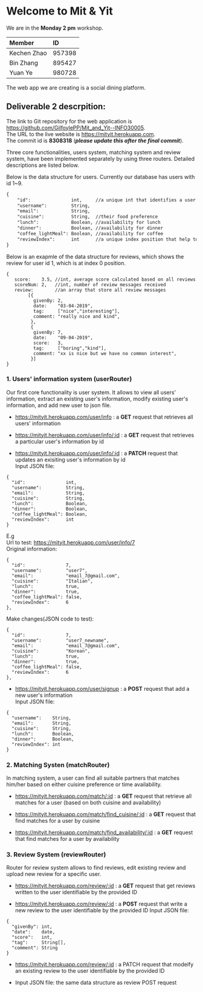 # Welcome to Mit & Yit

We are in the **Monday 2 pm** workshop.
 
| Member      | ID     |
| :---------- | :----- |
| Kechen Zhao | 957398 |
| Bin Zhang   | 895427 |
| Yuan Ye     | 980728 | 

The web app we are creating is a social dining platform.

## Deliverable 2 descrpition:

The link to Git repository for the web application is https://github.com/GilfoylePP/Mit_and_Yit--INFO30005.  
The URL to the live website is https://mityit.herokuapp.com.  
The commit id is **8308318** (**_please update this after the final commit_**).  


Three core functionalities, users system, matching system and review system, have been implemented separately by using three routers. Detailed descriptions are listed below. 

Below is the data structure for users. Currently our database has users with id 1~9.  
```markdown
{  
    "id":               int,     //a unique int that identifies a user  
    "username":         String,  
    "email":            String,  
    "cuisine":          String,  //their food preference  
    "lunch":            Boolean, //availability for lunch   
    "dinner":           Boolean, //availability for dinner  
    "coffee_lightMeal": Boolean, //availability for coffee  
    "reviewIndex":      int      //a unique index position that help to retrieve user's review from the Review database  
}  
```
Below is an exapmle of the data structure for reviews, which shows the review for user id 1, which is at index 0 position.   
```
{  
   score:    3.5, //int, average score calculated based on all reviews  
   scoreNum: 2,   //int, number of review messages received  
   review:        //an array that store all review messages  
        [{  
          givenBy: 2,  
          date:    "03-04-2019",  
          tag:     ["nice","interesting"],  
          comment: "really nice and kind",  
         },  
         {  
          givenBy: 7,  
          date:    "09-04-2019",  
          score:   3,  
          tag:     ["boring","kind"],  
          comment: "xx is nice but we have no common interest",  
         }]  
}  
```

### 1. Users' information system (userRouter)

Our first core functionality is user system. It allows to view all users’ information, extract an existing user's information, modify existing user's information, and add new user to json file.  

* https://mityit.herokuapp.com/user/info : a **GET** request that retrieves all users' information  

* https://mityit.herokuapp.com/user/info/:id : a **GET** request that retrieves a particular user's information by id  

* https://mityit.herokuapp.com/user/info/:id : a **PATCH** request that updates an exisiting user's information by id  
Input JSON file: 
```
{  
  "id":               int,  
  "username":         String,  
  "email":            String,  
  "cuisine":          String,  
  "lunch":            Boolean,  
  "dinner":           Boolean,  
  "coffee_lightMeal": Boolean,  
  "reviewIndex":      int  
}  
```
E.g  
Url to test: https://mityit.herokuapp.com/user/info/7  
Original information:  
```
{  
  "id":               7,  
  "username":         "user7",  
  "email":            "email_7@gmail.com",  
  "cuisine":          "Italian",  
  "lunch":            true,  
  "dinner":           true,  
  "coffee_lightMeal": false,  
  "reviewIndex":      6  
},
```
Make changes(JSON code to test):  
```
{   
  "id":               7,  
  "username":         "user7_newname",  
  "email":            "email_7@gmail.com",  
  "cuisine":          "Korean",  
  "lunch":            true,  
  "dinner":           true,  
  "coffee_lightMeal": false,  
  "reviewIndex":      6  
},  
```

* https://mityit.herokuapp.com/user/signup : a **POST** request that add a new user's information  
Input JSON file:
```
{  
  "username":    String,  
  "email":       String,  
  "cuisine":     String,  
  "lunch":       Boolean,  
  "dinner":      Boolean,  
  "reviewIndex": int  
}  
```

### 2. Matching Systen (matchRouter)

In matching system, a user can find all suitable partners that matches him/her based on either cuisine preference or time availability.

* https://mityit.herokuapp.com/match/:id : a **GET** request that retrieve all matches for a user (based on both cuisine and availability)

* https://mityit.herokuapp.com/match/find_cuisine/:id : a **GET** request that find matches for a user by cuisine 

* https://mityit.herokuapp.com/match/find_availability/:id : a **GET** request that find matches for a user by availability  

  
### 3. Review System (reviewRouter)

Router for review system allows to find reviews, edit existing review and upload new review for a specific user.

* https://mityit.herokuapp.com/review/:id : a **GET** request that get reviews written to the user identifiable by the provided ID

* https://mityit.herokuapp.com/review/:id : a **POST** request that write a new review to the user identifiable by the provided ID 
Input JSON file:  
```
{  
  "givenBy": int,
  "date":    date,
  "score":   int,
  "tag":     String[],
  "comment": String  
}
```

* https://mityit.herokuapp.com/review/:id : a PATCH request that modeify an existing review to the user identifiable by the provided ID  

* Input JSON file: the same data structure as review POST request  
